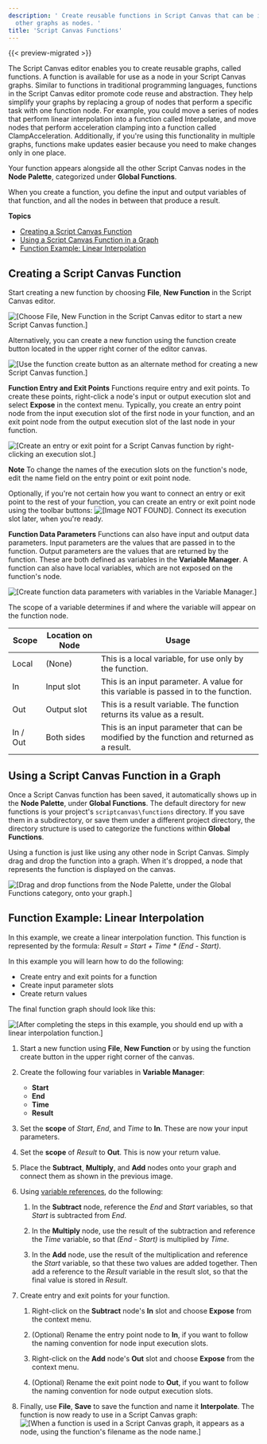 ```yaml
---
description: ' Create reusable functions in Script Canvas that can be inserted into
  other graphs as nodes. '
title: 'Script Canvas Functions'
---
```


{{< preview-migrated >}}

The Script Canvas editor enables you to create reusable graphs, called functions. A function is available for use as a node in your Script Canvas graphs. Similar to functions in traditional programming languages, functions in the Script Canvas editor promote code reuse and abstraction. They help simplify your graphs by replacing a group of nodes that perform a specific task with one function node. For example, you could move a series of nodes that perform linear interpolation into a function called Interpolate, and move nodes that perform acceleration clamping into a function called ClampAcceleration. Additionally, if you're using this functionality in multiple graphs, functions make updates easier because you need to make changes only in one place.

Your function appears alongside all the other Script Canvas nodes in the **Node Palette**, categorized under **Global Functions**.

When you create a function, you define the input and output variables of that function, and all the nodes in between that produce a result.

**Topics**
+ [Creating a Script Canvas Function](#script-canvas-creating-functions)
+ [Using a Script Canvas Function in a Graph](#script-canvas-using-functions)
+ [Function Example: Linear Interpolation](#script-canvas-example-linear-interpolation)

## Creating a Script Canvas Function 

Start creating a new function by choosing **File**, **New Function** in the Script Canvas editor.

![\[Choose File, New Function in the Script Canvas editor to start a new Script Canvas function.\]](/images/user-guide/scripting/script-canvas/script-canvas-function-file-new.png)

Alternatively, you can create a new function using the function create button located in the upper right corner of the editor canvas.

![\[Use the function create button as an alternate method for creating a new Script Canvas function.\]](/images/user-guide/scripting/script-canvas/script-canvas-function-quick-create.png)

**Function Entry and Exit Points**
Functions require entry and exit points. To create these points, right\-click a node's input or output execution slot and select **Expose** in the context menu. Typically, you create an entry point node from the input execution slot of the first node in your function, and an exit point node from the output execution slot of the last node in your function.

![\[Create an entry or exit point for a Script Canvas function by right-clicking an execution slot.\]](/images/user-guide/scripting/script-canvas/script-canvas-function-expose-input.gif)

**Note**
To change the names of the execution slots on the function's node, edit the name field on the entry point or exit point node.

Optionally, if you're not certain how you want to connect an entry or exit point to the rest of your function, you can create an entry or exit point node using the toolbar buttons: ![\[Image NOT FOUND\]](/images/user-guide/scripting/script-canvas/script-canvas-function-toolbar-buttons.png). Connect its execution slot later, when you're ready.

**Function Data Parameters**
Functions can also have input and output data parameters. Input parameters are the values that are passed in to the function. Output parameters are the values that are returned by the function. These are both defined as variables in the **Variable Manager**. A function can also have local variables, which are not exposed on the function's node.

![\[Create function data parameters with variables in the Variable Manager.\]](/images/user-guide/scripting/script-canvas/script-canvas-function-create-parameter.gif)

The scope of a variable determines if and where the variable will appear on the function node.


| Scope | Location on Node | Usage |
| --- | --- | --- |
| Local | \(None\) | This is a local variable, for use only by the function. |
| In | Input slot | This is an input parameter. A value for this variable is passed in to the function. |
| Out | Output slot | This is a result variable. The function returns its value as a result. |
| In / Out | Both sides | This is an input parameter that can be modified by the function and returned as a result. |

## Using a Script Canvas Function in a Graph 

Once a Script Canvas function has been saved, it automatically shows up in the **Node Palette**, under **Global Functions**. The default directory for new functions is your project's `scriptcanvas\functions` directory. If you save them in a subdirectory, or save them under a different project directory, the directory structure is used to categorize the functions within **Global Functions**.

Using a function is just like using any other node in Script Canvas. Simply drag and drop the function into a graph. When it's dropped, a node that represents the function is displayed on the canvas.

![\[Drag and drop functions from the Node Palette, under the Global Functions category, onto your graph.\]](/images/user-guide/scripting/script-canvas/script-canvas-function-use-node.gif)

## Function Example: Linear Interpolation 

In this example, we create a linear interpolation function. This function is represented by the formula: *Result = Start \+ Time \* \(End \- Start\)*.

In this example you will learn how to do the following:
+ Create entry and exit points for a function
+ Create input parameter slots
+ Create return values

The final function graph should look like this:

![\[After completing the steps in this example, you should end up with a linear interpolation function.\]](/images/user-guide/scripting/script-canvas/script-canvas-function-linear-interpolation.png)

1. Start a new function using **File**, **New Function** or by using the function create button in the upper right corner of the canvas.

1. Create the following four variables in **Variable Manager**:
   + **Start**
   + **End**
   + **Time**
   + **Result**

1. Set the **scope** of *Start*, *End*, and *Time* to **In**. These are now your input parameters.

1. Set the **scope** of *Result* to **Out**. This is now your return value.

1. Place the **Subtract**, **Multiply**, and **Add** nodes onto your graph and connect them as shown in the previous image.

1. Using [variable references](/docs/user-guide/scripting/script-canvas/adding-variable-references.md), do the following:

   1. In the **Subtract** node, reference the *End* and *Start* variables, so that *Start* is subtracted from *End*.

   1. In the **Multiply** node, use the result of the subtraction and reference the *Time* variable, so that *\(End \- Start\)* is multiplied by *Time*.

   1. In the **Add** node, use the result of the multiplication and reference the *Start* variable, so that these two values are added together. Then add a reference to the *Result* variable in the result slot, so that the final value is stored in *Result*.

1. Create entry and exit points for your function.

   1. Right\-click on the **Subtract** node's **In** slot and choose **Expose** from the context menu.

   1. \(Optional\) Rename the entry point node to **In**, if you want to follow the naming convention for node input execution slots.

   1. Right\-click on the **Add** node's **Out** slot and choose **Expose** from the context menu.

   1. \(Optional\) Rename the exit point node to **Out**, if you want to follow the naming convention for node output execution slots.

1. Finally, use **File**, **Save** to save the function and name it **Interpolate**. The function is now ready to use in a Script Canvas graph:
![\[When a function is used in a Script Canvas graph, it appears as a node, using the function's filename as the node name.\]](/images/user-guide/scripting/script-canvas/script-canvas-function-linear-interpolation-node.png)
